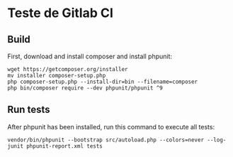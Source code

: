# Teste de Gitlab CI

## Build

First, download and install composer and install phpunit:

```
wget https://getcomposer.org/installer
mv installer composer-setup.php
php composer-setup.php --install-dir=bin --filename=composer
php bin/composer require --dev phpunit/phpunit ^9
```

## Run tests

After phpunit has been installed, run this command to execute all tests:

```
vendor/bin/phpunit --bootstrap src/autoload.php --colors=never --log-junit phpunit-report.xml tests
```